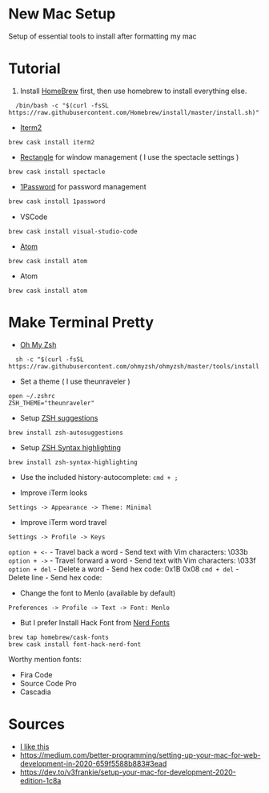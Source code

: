 # New Mac Setup
Setup of essential tools to install after formatting my mac

# Tutorial
1. Install [HomeBrew](https://brew.sh) first, then use homebrew to install everything else.
```
  /bin/bash -c "$(curl -fsSL https://raw.githubusercontent.com/Homebrew/install/master/install.sh)"
``` 

- [Iterm2](https://iterm2.com)
```
brew cask install iterm2
``` 

- [Rectangle](https://rectangleapp.com) for window management ( I use the spectacle settings )
``` 
brew cask install spectacle
```

- [1Password](https://1password.com) for password management 
```bash
brew cask install 1password
```

- VSCode 
``` 
brew cask install visual-studio-code
``` 

- [Atom](https://atom.io/)
``` 
brew cask install atom 
``` 

- Atom 
```
brew cask install atom
``` 

# Make Terminal Pretty
- [Oh My Zsh](https://ohmyz.sh)
``` 
  sh -c "$(curl -fsSL https://raw.githubusercontent.com/ohmyzsh/ohmyzsh/master/tools/install.sh)"
``` 

- Set a theme ( I use theunraveler )
``` 
open ~/.zshrc
ZSH_THEME="theunraveler"
``` 

- Setup [ZSH suggestions](https://github.com/zsh-users/zsh-autosuggestions)
```
brew install zsh-autosuggestions
``` 

- Setup [ZSH Syntax highlighting](https://github.com/zsh-users/zsh-syntax-highlighting)
``` 
brew install zsh-syntax-highlighting
``` 

- Use the included history-autocomplete: `cmd + ;` 

- Improve iTerm looks
```
Settings -> Appearance -> Theme: Minimal 
``` 

- Improve iTerm word travel 
``` 
Settings -> Profile -> Keys
```
`option + <-` - Travel back a word - Send text with Vim characters: \033b
`option + ->` - Travel forward a word - Send text with Vim characters: \033f
`option + del` - Delete a word - Send hex code: 0x1B 0x08
`cmd + del` - Delete line - Send hex code: 

- Change the font to Menlo (available by default)
```
Preferences -> Profile -> Text -> Font: Menlo
``` 

- But I prefer Install Hack Font from [Nerd Fonts](https://github.com/ryanoasis/nerd-fonts#option-4-homebrew-fonts)
``` 
brew tap homebrew/cask-fonts
brew cask install font-hack-nerd-font
``` 

Worthy mention fonts:
- Fira Code 
- Source Code Pro
- Cascadia 


# Sources
- [I like this](https://medium.com/@Clovis_app/configuration-of-a-beautiful-efficient-terminal-and-prompt-on-osx-in-7-minutes-827c29391961)
- https://medium.com/better-programming/setting-up-your-mac-for-web-development-in-2020-659f5588b883#3ead
- https://dev.to/v3frankie/setup-your-mac-for-development-2020-edition-1c8a

